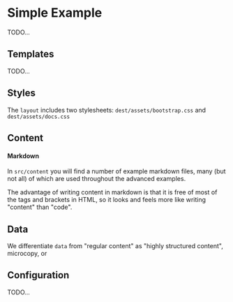 # Simple Example

TODO...

## Templates

TODO...


## Styles
The `layout` includes two stylesheets: `dest/assets/bootstrap.css` and `dest/assets/docs.css`



## Content

#### Markdown
In `src/content` you will find a number of example markdown files, many (but not all) of which are used throughout the advanced examples.

The advantage of writing content in markdown is that it is free of most of the tags and brackets in HTML, so it looks and feels more like writing "content" than "code".



## Data

We differentiate `data` from "regular content"  as "highly structured content", microcopy, or



## Configuration


TODO...